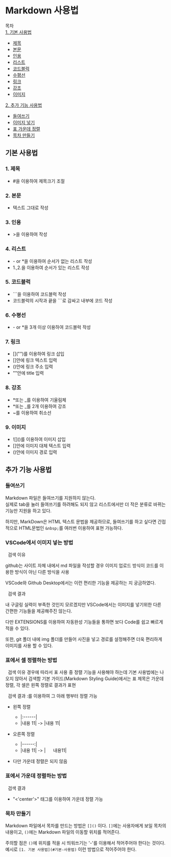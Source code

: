 # Markdown 사용법

목차  
[1. 기본 사용법](#기본-사용법) 
- [제목](#1.-제목)   
- [본문](#2.-본문)  
- [인용](#3.-인용)  
- [리스트](#4.-리스트)  
- [코드블럭](#5.-코드블럭)  
- [수평선](#6.-수평선)  
- [링크](#7.-링크)  
- [강조](#8.-강조)  
- [이미지](#9.-이미지)  
  
[2. 추가 기능 사용법](#추가-기능) 
- [들여쓰기](#1.-들여쓰기)   
- [이미지 넣기](#2.-이미지-넣기)  
- [표 가운데 정렬](#3.-표-가운데-정렬)  
- [목차 만들기](#4.-목차-만들기)   

## **기본 사용법**

### 1. 제목

* \#을 이용하여 제목크기 조절

### 2. 본문

* 텍스트 그대로 작성

### 3. 인용

* \>을 이용하여 작성

### 4. 리스트

* \- or *을 이용하여 순서가 없는 리스트 작성  
* 1.,2.을 이용하여 순서가 있는 리스트 작성

### 5. 코드블럭

* \```을 이용하여 코드블럭 작성  
* 코드블럭의 시작과 끝을 ```로 감싸고 내부에 코드 작성

### 6. 수평선

* \- or *을 3개 이상 이용하여 코드블럭 작성  

### 7. 링크

* \[]("")를 이용하여 링크 삽입
* \[]안에 링크 텍스트 입력
* \()안에 링크 주소 입력
* \""안에 title 입력


### 8. 강조

* \*또는 \_를 이용하여 기울림체  
* \*또는 \_를 2개 이용하여 강조  
* \~를 이용하여 취소선

### 9. 이미지

* \!\[]()를 이용하여 이미지 삽입  
* \[]안에 이미지 대체 텍스트 입력  
* \()안에 이미지 경로 입력   

## **추가 기능 사용법**

### 들여쓰기


Markdown 파일은 들여쓰기를 지원하지 않는다.  
실제로 tab을 눌러 들여쓰기를 하려해도 되지 않고 리스트에서만 더 작은 분류로 바뀌는 기능만 지원을 하고 있다.

하지만, MarkDown은 HTML 텍스트 문법을 제공하므로, 들여쓰기를 하고 싶다면 간접적으로 HTML문법인 `&nbsp;`를 여러번 이용하여 표현 가능하다.

### VSCode에서 이미지 넣는 방법

&nbsp;&nbsp;검색 이유

github는 사이트 자체 내에서 md 파일을 작성할 경우 이미지 업로드 방식이 코드를 이용한 방식이 아닌 다른 방식을 사용

VSCode와 Github Desktop에서는 이런 편리한 기능을 제공하는 지 궁금하였다.

&nbsp;&nbsp;검색 결과

내 구글링 실력이 부족한 것인지 모르겠지만 VSCode에서는 이미지를 넣기위한 다른 간편한 기능들을 제공해주진 않는다.

다만 EXTENSIONS를 이용하여 자동완성 기능들을 통하면 보다 Code를 쉽고 빠르게 적을 수 있다.

또한, git 폴더 내에 img 폴더를 만들어 사진을 넣고 경로를 설정해주면 더욱 편리하게 이미지를 사용 할 수 있다.

### 표에서 셀 정렬하는 방법

&nbsp;&nbsp;검색 이유
경우에 따라서 표 사용 중 정렬 기능을 사용해야 하는데 기본 사용법에는 나오지 않아서 검색함
기본 가이드(Markdown Styling Guide)에서는 표 제목은 가운데 정렬, 각 셀은 왼쪽 정렬로 결과가 표현 

&nbsp;&nbsp;검색 결과
 :를 이용하여 그 아래 행부터 정렬 가능
 - 왼쪽 정렬 
   - |:------|
   - |내용 11| -> |내용 11|
 
 - 오른쪽 정렬 
   - |------:|
   - |내용 11| -> |&nbsp;&nbsp;&nbsp;&nbsp;&nbsp;&nbsp;내용11|
 - 다만 가운데 정렬은 되지 않음

### **표에서 가운데 정렬하는 방법**

&nbsp;&nbsp;검색 결과
 - "<'center'>" 태그를 이용하여 가운데 정렬 가능

### 목차 만들기

Markdown 파일에서 목차를 만드는 방법은 `[]()` 이다.
`[]`에는 사용자에게 보일 목차의 내용이고, `()`에는 Markdown 파일의 이동할 위치를 적어준다.  

주의할 점은 `()`에 위치를 적을 시 띄워쓰기는 '-'를 이용해서 적어주어야 한다는 것이다.
예시로 `[1. 기본 사용법](#기본-사용법)` 이런 방법으로 적어주어야 한다. 